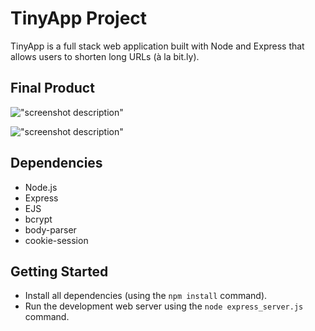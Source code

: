 # TinyApp Project

TinyApp is a full stack web application built with Node and Express that allows users to shorten long URLs (à la bit.ly).

## Final Product

!["screenshot description"](https://github.com/Smalhotra1996/tinyapp/blob/feature/user-registration/docs/urls-page.png)

!["screenshot description"](https://github.com/Smalhotra1996/tinyapp/blob/feature/user-registration/docs/url-edit-page.png)

## Dependencies

- Node.js
- Express
- EJS
- bcrypt
- body-parser
- cookie-session

## Getting Started

- Install all dependencies (using the `npm install` command).
- Run the development web server using the `node express_server.js` command.
